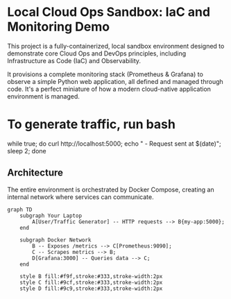 # Local Cloud Ops Sandbox: IaC and Monitoring Demo

This project is a fully-containerized, local sandbox environment designed to demonstrate core Cloud Ops and DevOps principles, including Infrastructure as Code (IaC) and Observability.

It provisions a complete monitoring stack (Prometheus & Grafana) to observe a simple Python web application, all defined and managed through code. It's a perfect miniature of how a modern cloud-native application environment is managed.

# To generate traffic, run bash
while true; do curl http://localhost:5000; echo " - Request sent at $(date)"; sleep 2; done

## Architecture

The entire environment is orchestrated by Docker Compose, creating an internal network where services can communicate.

```mermaid
graph TD
    subgraph Your Laptop
        A[User/Traffic Generator] -- HTTP requests --> B{my-app:5000};
    end

    subgraph Docker Network
        B -- Exposes /metrics --> C[Prometheus:9090];
        C -- Scrapes metrics --> B;
        D[Grafana:3000] -- Queries data --> C;
    end

    style B fill:#f9f,stroke:#333,stroke-width:2px
    style C fill:#9cf,stroke:#333,stroke-width:2px
    style D fill:#9c9,stroke:#333,stroke-width:2px





